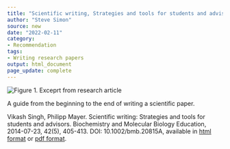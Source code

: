 ```yaml
---
title: "Scientific writing, Strategies and tools for students and advisors"
author: "Steve Simon"
source: new
date: "2022-02-11"
category: 
- Recommendation
tags:
- Writing research papers
output: html_document
page_update: complete
---
```


![Figure 1. Exceprt from research article](http://www.pmean.com/new-images/22/scientific-writing-strategies.png)

<div class="notes">

A guide from the beginning to the end of writing a scientific paper.

Vikash Singh, Philipp Mayer. Scientific writing: Strategies and tools for students and advisors. Biochemistry and Molecular Biology Education, 2014-07-23, 42(5), 405-413. DOI: 10.1002/bmb.20815A, available in [html format][sin1] or [pdf format][sin2].

[sin1]: https://iubmb.onlinelibrary.wiley.com/doi/full/10.1002/bmb.20815
[sin2]: https://iubmb.onlinelibrary.wiley.com/doi/epdf/10.1002/bmb.20815

</div>

